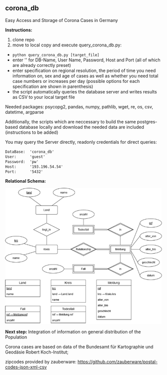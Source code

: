 ## corona_db
Easy Access and Storage of Corona Cases in Germany

**Instructions:**
1. clone repo
2. move to local copy and execute query_corona_db.py:
- `python query_corona_db.py [target_file]`
- enter '' for DB-Name, User Name, Password, Host and Port (all of which are already correctly preset)
- enter specification on regional resolution, the period of time you need information on, sex and age of cases
  as well as whether you need total case numbers or increases per day 
  (possible options for each specification are shown in parenthesis)
- the script automatically queries the database server and writes results as CSV to your local target file

Needed packages: psycopg2, pandas, numpy, pathlib, wget, re, os, csv, datetime, argparse

Additionally, the scripts which are neccessary to build the same postgres-based database locally and 
download the needed data are included (instructions to be added)

You may query the Server directly, readonly credentials for direct queries: 
    
    DataBase:  'corona_db'
    User:      'guest'
    Password:  'pw'
    Host:      '193.196.54.54'
    Port:      '5432'
    
**Relational Schema:**

![rel_schema](/corona_db.png)


**Next step:**
Integration of information on general distribution of the Population

Corona cases are based on data of the Bundesamt für Kartographie und Geodäsie Robert Koch-Institut;

zipcodes provided by zauberware: https://github.com/zauberware/postal-codes-json-xml-csv

